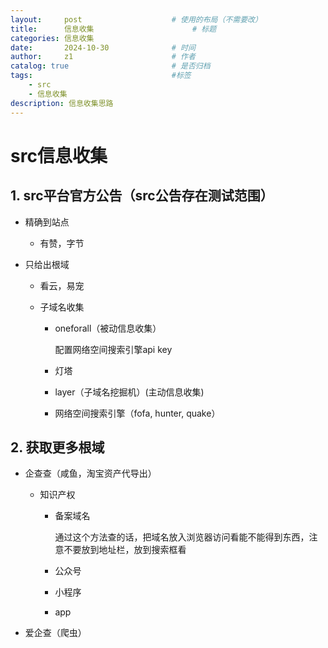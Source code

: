 ```yaml
---
layout:     post   				    # 使用的布局（不需要改）
title:      信息收集 				      # 标题 
categories: 信息收集
date:       2024-10-30 				# 时间
author:     z1 						# 作者
catalog: true 						# 是否归档
tags:								#标签
    - src
    - 信息收集
description: 信息收集思路
---
```

# src信息收集

## 1. src平台官方公告（src公告存在测试范围）

- 精确到站点
  - 有赞，字节

- 只给出根域

  - 看云，易宠

  - 子域名收集

    - oneforall（被动信息收集）

      配置网络空间搜索引擎api key 

    - 灯塔

    - layer（子域名挖掘机）(主动信息收集)

    - 网络空间搜索引擎（fofa, hunter, quake）

## 2. 获取更多根域

- 企查查（咸鱼，淘宝资产代导出）

  - 知识产权

    - 备案域名

      通过这个方法查的话，把域名放入浏览器访问看能不能得到东西，注意不要放到地址栏，放到搜索框看

    - 公众号

    - 小程序

    - app


- 爱企查（爬虫）

